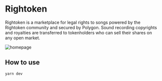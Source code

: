 # Rightoken

Rightoken is a marketplace for legal rights to songs powered by the Rightoken community and secured by Polygon. Sound recording copyrights and royalties are transferred to tokenholders who can sell their shares on any open market.

![homepage](https://raw.githubusercontent.com/max-andrew/rightoken/main/public/homepage.png)

## How to use

```bash
yarn dev
```